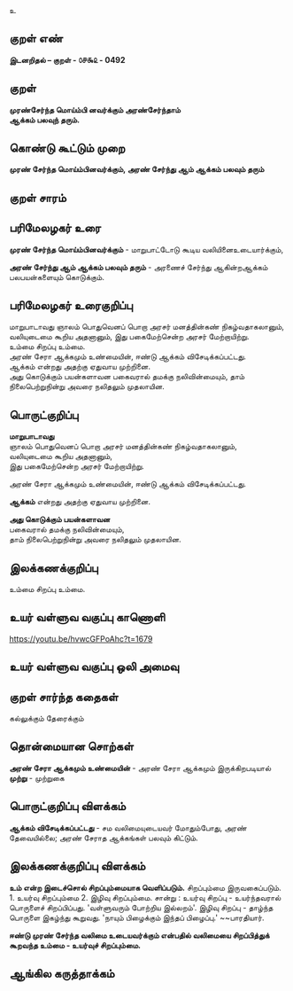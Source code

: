 உ

## குறள் எண் 

**இடனறிதல்  – குறள் - ௦௪௯௨ - 0492**  

## குறள் 

**முரண்சேர்ந்த மொய்ம்பி னவர்க்கும் அரண்சேர்ந்தாம்  
ஆக்கம் பலவுந் தரும்.**

## கொண்டு கூட்டும் முறை

**முரண் சேர்ந்த மொய்ம்பினவர்க்கும், அரண் சேர்ந்து ஆம் ஆக்கம் பலவும் தரும்**

## குறள் சாரம் 


## பரிமேலழகர் உரை

**முரண் சேர்ந்த மொய்ம்பினவர்க்கும்** - மாறுபாட்டோடு கூடிய வலியினைஉடையார்க்கும்,  

**அரண் சேர்ந்து ஆம் ஆக்கம் பலவும் தரும்** - அரணைச் சேர்ந்து ஆகின்றஆக்கம் பலபயன்களையும் கொடுக்கும்.   

## பரிமேலழகர் உரைகுறிப்பு   

மாறுபாடாவது ஞாலம் பொதுவெனப் பொறா அரசர் மனத்தின்கண்  நிகழ்வதாகலானும், வலியுடைமை கூறிய அதனானும், இது பகைமேற்சென்ற அரசர் மேற்றாயிற்று.    
உம்மை சிறப்பு உம்மை.  
அரண் சேரா ஆக்கமும் உண்மையின், ஈண்டு ஆக்கம் விசேடிக்கப்பட்டது.  
ஆக்கம் என்றது அதற்கு ஏதுவாய முற்றினை.   
அது கொடுக்கும் பயன்களாவன பகைவரால் தமக்கு நலிவின்மையும், தாம் நிலைபெற்றுநின்று அவரை நலிதலும் முதலாயின.  

## பொருட்குறிப்பு 

**மாறுபாடாவது**  
ஞாலம் பொதுவெனப் பொறா அரசர் மனத்தின்கண்  நிகழ்வதாகலானும்,  
வலியுடைமை கூறிய அதனானும்,   
இது பகைமேற்சென்ற அரசர் மேற்றாயிற்று.    

அரண் சேரா ஆக்கமும் உண்மையின், ஈண்டு ஆக்கம் விசேடிக்கப்பட்டது.
 
**ஆக்கம்** என்றது அதற்கு ஏதுவாய முற்றினை. 

**அது கொடுக்கும் பயன்களாவன**  
பகைவரால் தமக்கு நலிவின்மையும்,  
தாம் நிலைபெற்றுநின்று அவரை நலிதலும் முதலாயின.  

## இலக்கணக்குறிப்பு  

உம்மை சிறப்பு உம்மை.     

## உயர் வள்ளுவ வகுப்பு காணொளி

https://youtu.be/hvwcGFPoAhc?t=1679

## உயர் வள்ளுவ வகுப்பு ஒலி அமைவு 

 
## குறள் சார்ந்த கதைகள் 

கல்லுக்கும் தேரைக்கும்   

## தொன்மையான சொற்கள்

**அரண் சேரா ஆக்கமும் உண்மையின்** - அரண் சேரா ஆக்கமும் இருக்கிறபடியால்    
**முற்று** - முற்றுகை

## பொருட்குறிப்பு விளக்கம்

**ஆக்கம் விசேடிக்கப்பட்டது** - சம வலிமையுடையவர் மோதும்போது, அரண் தேவையில்லை; அரண் சேராத ஆக்கங்கள் பலவும் கிட்டும். 

## இலக்கணக்குறிப்பு விளக்கம்

**உம் என்ற இடைச்சொல் சிறப்பும்மையாக வெளிப்படும்.** சிறப்பும்மை இருவகைப்படும். 1. உயர்வு சிறப்பும்மை 2. இழிவு சிறப்பும்மை. சான்று : உயர்வு சிறப்பு - உயர்ந்தவரால் பொருளைச் சிறப்பிப்பது. 'வள்ளுவரும் போற்றிய இல்லறம்'. இழிவு சிறப்பு - தாழ்ந்த பொருளை இகழ்ந்து கூறுவது. 'நாயும் பிழைக்கும் இந்தப் பிழைப்பு.' ~~பாரதியார்.  

**ஈண்டு முரண் சேர்ந்த வலிமை உடையவர்க்கும் என்பதில் வலிமையை சிறப்பித்துக் கூறவந்த உம்மை - உயர்வுச் சிறப்பும்மை.**

## ஆங்கில கருத்தாக்கம் 


